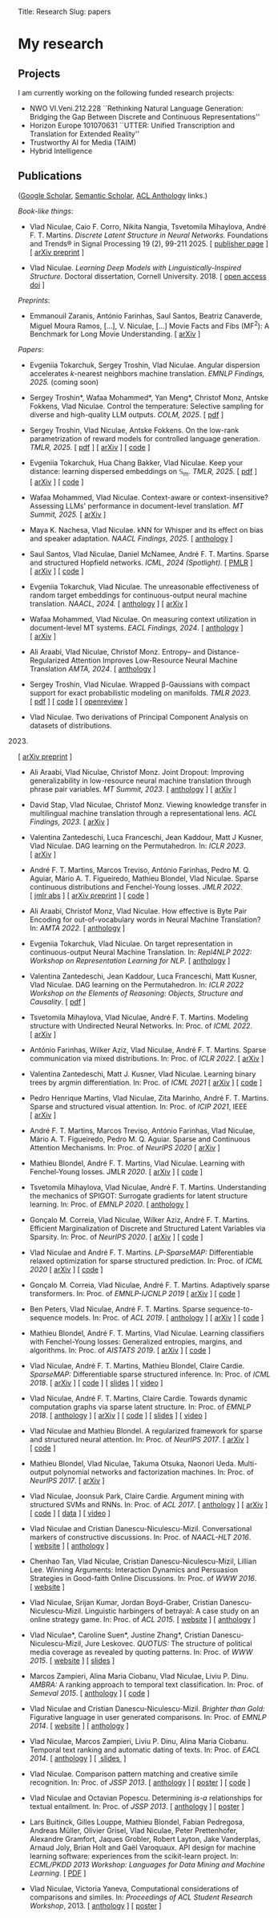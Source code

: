 Title: Research
Slug: papers

# My research

## Projects
I am currently working on the following funded research projects:

 - NWO VI.Veni.212.228 ``Rethinking Natural Language Generation: Bridging the Gap Between Discrete and Continuous Representations''
 - Horizon Europe 101070631 ``UTTER: Unified Transcription and Translation for
   Extended Reality''
 - Trustworthy AI for Media (TAIM)
 - Hybrid Intelligence

## Publications

([Google Scholar](https://scholar.google.com/citations?user=7_3UAgQAAAAJ),
[Semantic Scholar](https://www.semanticscholar.org/author/2114966),
[ACL Anthology](https://aclweb.org/anthology/people/vlad-niculae) links.)

*Book-like things*:

* Vlad Niculae, Caio F. Corro, Nikita Nangia, Tsvetomila Mihaylova,
André F. T. Martins.
*Discrete Latent Structure in Neural Networks.*
Foundations and Trends® in Signal Processing 19 (2), 99-211 2025.
\[&nbsp;[publisher page](https://www.nowpublishers.com/article/Details/SIG-134)&nbsp;\]
\[&nbsp;[arXiv&nbsp;preprint](https://arxiv.org/abs/2301.07473)&nbsp;\]

* Vlad Niculae.
*Learning Deep Models with Linguistically-Inspired Structure.*
Doctoral dissertation, Cornell University. 2018.
\[&nbsp;[open access doi](https://doi.org/10.7298/X4SJ1HVQ)&nbsp;\]

*Preprints*:

* Emmanouil Zaranis, António Farinhas, Saul Santos, Beatriz Canaverde, Miguel Moura Ramos, [...], V. Niculae, [...]
Movie Facts and Fibs (MF<sup>2</sup>): A Benchmark for Long Movie Understanding.
\[&nbsp;[arXiv](https://arxiv.org/abs/2506.06275)&nbsp;\]
<!--, Aditya K Surikuchi, André Viveiros, Baohao Liao, Elena Bueno-Benito, Nithin Sivakumaran, Pavlo Vasylenko, Shoubin Yu, Sonal Sannigrahi, Wafaa Mohammed, Ben Peters, Danae Sánchez Villegas, Elias Stengel-Eskin, Giuseppe Attanasio, Jaehong Yoon, Stella Frank, Alessandro Suglia, Chrysoula Zerva, Desmond Elliott, Mariella Dimiccoli, Mohit Bansal, Oswald Lanz, Raffaella Bernardi, Raquel Fernández, Sandro Pezzelle, Vlad Niculae, André FT Martins.-->


*Papers*:

* Evgeniia Tokarchuk, Sergey Troshin, Vlad Niculae.
Angular dispersion accelerates *k*-nearest neighbors machine translation.
*EMNLP Findings, 2025.*
(coming soon)

* Sergey Troshin*, Wafaa Mohammed*, Yan Meng*, Christof Monz,
Antske Fokkens, Vlad Niculae.
Control the temperature: Selective sampling for diverse and
high-quality LLM outputs.
*COLM, 2025*.
\[&nbsp;[pdf](https://openreview.net/pdf?id=IyOC5GCzv4)&nbsp;\]

* Sergey Troshin, Vlad Niculae, Antske Fokkens.
On the low-rank parametrization of reward models for controlled language generation.
*TMLR, 2025.*
\[&nbsp;[pdf](https://openreview.net/pdf?id=cjRsEGLT8B)&nbsp;\]
\[&nbsp;[arXiv](https://arxiv.org/abs/2407.04615)&nbsp;\]
\[&nbsp;[code](https://github.com/serjtroshin/rad-q)&nbsp;\]

* Evgeniia Tokarchuk, Hua Chang Bakker, Vlad Niculae.
Keep your distance: learning dispersed embeddings on 𝕊<sub>m</sub>.
*TMLR, 2025.*
\[&nbsp;[pdf](https://openreview.net/pdf?id=5JIQE6HcTd)&nbsp;\]
\[&nbsp;[arXiv](https://arxiv.org/abs/2502.08231)&nbsp;\]
\[&nbsp;[code](https://github.com/ltl-uva/ledoh-torch)&nbsp;\]

* Wafaa Mohammed, Vlad Niculae.
Context-aware or context-insensitive? Assessing LLMs' performance in document-level translation.
*MT Summit, 2025.*
\[&nbsp;[arXiv](https://arxiv.org/abs/2410.14391)&nbsp;\]

* Maya K. Nachesa, Vlad Niculae.
kNN for Whisper and its effect on bias and speaker adaptation.
*NAACL Findings, 2025.*
\[&nbsp;[anthology](https://aclanthology.org/2025.findings-naacl.369/)&nbsp;\]

* Saul Santos, Vlad Niculae, Daniel McNamee, André F. T. Martins.
Sparse and structured Hopfield networks.
*ICML, 2024 (Spotlight).*
\[&nbsp;[PMLR](https://proceedings.mlr.press/v235/santos24a.html)&nbsp;\]
\[&nbsp;[arXiv](https://arxiv.org/abs/2402.13725)&nbsp;\]
\[&nbsp;[code](https://github.com/deep-spin/SSHN)&nbsp;\]

* Evgeniia Tokarchuk, Vlad Niculae.
The unreasonable effectiveness of random target embeddings for 
continuous-output neural machine translation. 
*NAACL, 2024.*
\[&nbsp;[anthology](https://aclanthology.org/2024.naacl-short.56/)&nbsp;\]
\[&nbsp;[arXiv](https://arxiv.org/abs/2310.20620)&nbsp;\]

* Wafaa Mohammed, Vlad Niculae.
On measuring context utilization in document-level MT systems.
*EACL Findings, 2024*.
\[&nbsp;[anthology](https://aclanthology.org/2024.findings-eacl.113/)&nbsp;\]
\[&nbsp;[arXiv](https://arxiv.org/abs/2402.01404)&nbsp;\]

* Ali Araabi, Vlad Niculae, Christof Monz.
Entropy– and Distance-Regularized Attention Improves Low-Resource Neural Machine Translation
*AMTA, 2024*.
\[&nbsp;[anthology](https://aclanthology.org/2024.amta-research.13/)&nbsp;\]

* Sergey Troshin, Vlad Niculae.
Wrapped β-Gaussians with compact support for exact probabilistic modeling on manifolds.
*TMLR 2023*.
\[&nbsp;[pdf](https://openreview.net/pdf?id=KrequDpWzt)&nbsp;\]
\[&nbsp;[code](https://github.com/ltl-uva/wbg)&nbsp;\]
\[&nbsp;[openreview](https://openreview.net/forum?id=KrequDpWzt)&nbsp;\]

* Vlad Niculae.
Two derivations of Principal Component Analysis on datasets of distributions.
2023.
\[&nbsp;[arXiv&nbsp;preprint](https://arxiv.org/abs/2306.13503)&nbsp;\]

* Ali Araabi, Vlad Niculae, Christof Monz.
Joint Dropout: Improving generalizability in 
low-resource neural machine translation through phrase pair variables.
*MT Summit, 2023*.
\[&nbsp;[anthology](https://aclanthology.org/2023.mtsummit-research.2/)&nbsp;\]
\[&nbsp;[arXiv](https://arxiv.org/abs/2307.12835)&nbsp;\]

* David Stap, Vlad Niculae, Christof Monz.
Viewing knowledge transfer in multilingual machine translation
through a representational lens. 
*ACL Findings, 2023.*
\[&nbsp;[arXiv](https://arxiv.org/abs/2305.11550)&nbsp;\]

* Valentina Zantedeschi, Luca Franceschi, Jean Kaddour, Matt J Kusner, Vlad Niculae.
DAG learning on the Permutahedron.
In: *ICLR 2023*.
\[&nbsp;[arXiv](https://arxiv.org/abs/2301.11898)&nbsp;\]

* André F. T. Martins, Marcos Treviso, António Farinhas, Pedro M. Q. Aguiar,
Mário A. T. Figueiredo, Mathieu Blondel, Vlad Niculae.
Sparse continuous distributions and Fenchel-Young losses. *JMLR 2022*.
\[&nbsp;[jmlr&nbsp;abs](https://www.jmlr.org/papers/v23/21-0879.html)&nbsp;\]
\[&nbsp;[arXiv&nbsp;preprint](https://arxiv.org/abs/2108.01988)&nbsp;\]
\[&nbsp;[code](https://github.com/deep-spin/sparse_continuous_distributions/)&nbsp;\]

* Ali Araabi, Christof Monz, Vlad Niculae.
How effective is Byte Pair Encoding for out-of-vocabulary words in Neural Machine Translation?
In: *AMTA 2022*.
\[&nbsp;[anthology](https://aclanthology.org/2022.amta-research.9/)&nbsp;]

* Evgeniia Tokarchuk, Vlad Niculae.
On target representation in continuous-output Neural Machine Translation.
In: *Repl4NLP 2022: Workshop on Representation Learning for NLP*.
\[&nbsp;[anthology](https://aclanthology.org/2022.repl4nlp-1.24)&nbsp;\]

* Valentina Zantedeschi, Jean Kaddour, Luca Franceschi, Matt Kusner, Vlad Niculae.
DAG learning on the Permutahedron.
In: *ICLR 2022 Workshop on the Elements of Reasoning: Objects, Structure and Causality*.
\[&nbsp;[pdf](https://openreview.net/pdf?id=S8X8vS_85gc)&nbsp;\]

* Tsvetomila Mihaylova, Vlad Niculae, André F. T. Martins.
Modeling structure with Undirected Neural Networks.
In: Proc. of *ICML 2022*.
\[&nbsp;[arXiv](https://arxiv.org/abs/2202.03760)&nbsp;\]

*  António Farinhas, Wilker Aziz, Vlad Niculae, André F. T. Martins.
Sparse communication via mixed distributions.
In: Proc. of *ICLR 2022*.
\[&nbsp;[arXiv](https://arxiv.org/abs/2108.02658)&nbsp;\]

* Valentina Zantedeschi, Matt J. Kusner, Vlad Niculae.
Learning binary trees by argmin differentiation.
In: Proc. of *ICML 2021* 
\[&nbsp;[arXiv](https://arxiv.org/abs/2010.04627)&nbsp;\]
\[&nbsp;[code](https://github.com/vzantedeschi/LatentTrees)&nbsp;\]

* Pedro Henrique Martins, Vlad Niculae, Zita Marinho, André F. T. Martins.
Sparse and structured visual attention.
In: Proc. of *ICIP 2021*, IEEE 
\[&nbsp;[arXiv](https://arxiv.org/abs/2002.05556)&nbsp;\]

* André F. T. Martins, Marcos Treviso, António Farinhas, Vlad Niculae, Mário A.
T. Figueiredo, Pedro M. Q. Aguiar.
Sparse and Continuous Attention Mechanisms. In: Proc. of *NeurIPS 2020*
\[&nbsp;[arXiv](https://arxiv.org/abs/2006.07214)&nbsp;\]

* Mathieu Blondel, André F. T. Martins, Vlad Niculae.
Learning with Fenchel-Young losses. JMLR *2020*.
\[&nbsp;[arXiv](https://arxiv.org/abs/1901.02324)&nbsp;\]
\[&nbsp;[code](https://github.com/mblondel/fenchel-young-losses)&nbsp;\]

* Tsvetomila Mihaylova, Vlad Niculae, André F. T. Martins.
Understanding the mechanics of SPIGOT: Surrogate gradients for latent structure
learning.
In: Proc. of *EMNLP 2020*. 
\[&nbsp;[anthology](https://www.aclweb.org/anthology/2020.emnlp-main.171/)&nbsp;\]

* Gonçalo M. Correia, Vlad Niculae, Wilker Aziz, André F. T. Martins.
Efficient Marginalization of Discrete and Structured Latent Variables via Sparsity.
In: Proc. of *NeurIPS 2020*.
\[&nbsp;[arXiv](https://arxiv.org/abs/2007.01919)&nbsp;\]
\[&nbsp;[code](https://github.com/deep-spin/sparse-marginalization-lvm)&nbsp;\]

* Vlad Niculae and André F. T. Martins.
*LP-SparseMAP:* Differentiable relaxed optimization for sparse structured
prediction. In: Proc. of *ICML 2020*
\[&nbsp;[arXiv](https://arxiv.org/abs/2001.04437)&nbsp;\]
\[&nbsp;[code](https://github.com/deep-spin/lp-sparsemap)&nbsp;\]

* Gonçalo M. Correia, Vlad Niculae, André F. T. Martins.
Adaptively sparse transformers.
In: Proc. of *EMNLP-IJCNLP 2019*
\[&nbsp;[arXiv](https://arxiv.org/abs/1909.00015)&nbsp;\]
\[&nbsp;[code](https://github.com/deep-spin/entmax)&nbsp;\]

* Ben Peters, Vlad Niculae, André F. T. Martins.
Sparse sequence-to-sequence models.
In: Proc. of *ACL 2019*. 
\[&nbsp;[anthology](https://www.aclweb.org/anthology/P19-1146/)&nbsp;\]
\[&nbsp;[arXiv](https://arxiv.org/abs/1905.05702)&nbsp;\]
\[&nbsp;[code](https://github.com/deep-spin/entmax)&nbsp;\]


* Mathieu Blondel, André F. T. Martins, Vlad Niculae.
Learning classifiers with Fenchel-Young losses: Generalized entropies, margins,
and algorithms. In: Proc. of *AISTATS 2019*.
\[&nbsp;[arXiv](https://arxiv.org/abs/1805.09717)&nbsp;\]
\[&nbsp;[code](https://github.com/mblondel/fenchel-young-losses)&nbsp;\]


* Vlad Niculae, André F. T. Martins, Mathieu Blondel, Claire Cardie.
*SparseMAP:* Differentiable sparse structured inference.
In: Proc. of *ICML 2018*.
\[&nbsp;[arXiv](https://arxiv.org/abs/1802.04223)&nbsp;\]
\[&nbsp;[code](https://github.com/vene/sparsemap)&nbsp;\]
\[&nbsp;[slides](/talks/sparsemap-icml18-talk.pdf)&nbsp;\]
\[&nbsp;[video](https://vimeo.com/294661122)&nbsp;\]

* Vlad Niculae, André F. T. Martins, Claire Cardie.
Towards dynamic computation graphs via sparse latent structure.
In: Proc. of *EMNLP 2018*.
\[&nbsp;[anthology](https://aclweb.org/anthology/papers/D/D18/D18-1108/)&nbsp;\]
\[&nbsp;[arXiv](https://arxiv.org/abs/1809.00653)&nbsp;\]
\[&nbsp;[code](https://github.com/vene/sparsemap/tree/master/cpp)&nbsp;\]
\[&nbsp;[slides](/talks/18-sparsemap-emnlp.pdf)&nbsp;\]
\[&nbsp;[video](https://vimeo.com/305198410)&nbsp;\]

* Vlad Niculae and Mathieu Blondel.
A regularized framework for sparse and structured neural attention.
In: Proc. of *NeurIPS 2017*.
\[&nbsp;[arXiv](https://arxiv.org/abs/1705.07704)&nbsp;\]
\[&nbsp;[code](https://github.com/vene/sparse-structured-attention)&nbsp;\]


* Mathieu Blondel, Vlad Niculae, Takuma Otsuka, Naonori Ueda.
Multi-output polynomial networks and factorization machines. In: Proc.
of *NeurIPS 2017*.
\[&nbsp;[arXiv](https://arxiv.org/abs/1705.07603)&nbsp;\]

* Vlad Niculae, Joonsuk Park, Claire Cardie.
Argument mining with structured SVMs and RNNs. In: Proc. of *ACL 2017*.
\[&nbsp;[anthology](https://aclweb.org/anthology/papers/P/P17/P17-1091/)&nbsp;\]
\[&nbsp;[arXiv](https://arxiv.org/abs/1704.06869)&nbsp;\]
\[&nbsp;[code](https://github.com/vene/marseille)&nbsp;\]
\[&nbsp;[data](http://joonsuk.org/)&nbsp;\]
\[&nbsp;[video](https://vimeo.com/234957758)&nbsp;\]


* Vlad Niculae and Cristian Danescu-Niculescu-Mizil.
Conversational markers of constructive discussions. In: Proc. of *NAACL-HLT 2016*.
\[&nbsp;[website](/constructive)&nbsp;\]
\[&nbsp;[anthology](https://aclweb.org/anthology/papers/N/N16/N16-1070/)&nbsp;\]

* Chenhao Tan, Vlad Niculae, Cristian Danescu-Niculescu-Mizil, Lillian Lee.
Winning Arguments: Interaction Dynamics and Persuasion Strategies in Good-faith Online Discussions. In: Proc. of *WWW 2016*.
\[&nbsp;[website](https://chenhaot.com/pages/changemyview.html)&nbsp;\]

* Vlad Niculae, Srijan Kumar, Jordan Boyd-Graber, Cristian Danescu-Niculescu-Mizil. Linguistic harbingers of betrayal: A case study
on an online strategy game. In: Proc. of *ACL 2015*.
\[&nbsp;[website](/betrayal)&nbsp;\]
\[&nbsp;[anthology](https://aclweb.org/anthology/papers/P/P15/P15-1159/)&nbsp;\]

* Vlad Niculae\*, Caroline Suen\*, Justine Zhang\*, Cristian Danescu-Niculescu-Mizil, Jure Leskovec. *QUOTUS:* The structure of political media coverage as revealed by quoting patterns. In: Proc. of *WWW 2015*.
\[&nbsp;[website](http://snap.stanford.edu/quotus/)&nbsp;\]
\[&nbsp;[slides](papers/quotus-talk-vlad-web.pdf)&nbsp;\]

* Marcos Zampieri, Alina Maria Ciobanu, Vlad Niculae, Liviu P. Dinu.
*AMBRA:* A ranking approach to temporal text classification.
In: Proc. of *Semeval 2015*.
\[&nbsp;[anthology](https://aclweb.org/anthology/papers/S/S15/S15-2144/)&nbsp;]
\[&nbsp;[code](http://github.com/vene/ambra)&nbsp;\]

* Vlad Niculae and Cristian Danescu-Niculescu-Mizil.
*Brighter than Gold:* Figurative language in user generated comparisons.
In: Proc. of *EMNLP 2014*.
\[&nbsp;[website](/figurative-comparisons)&nbsp;\]
\[&nbsp;[anthology](https://www.aclweb.org/anthology/D14-1215/)&nbsp;\]

* Vlad Niculae, Marcos Zampieri, Liviu P. Dinu, Alina Maria Ciobanu.
Temporal text ranking and automatic dating of texts. In: Proc. of *EACL 2014*.
\[&nbsp;[anthology](https://aclweb.org/anthology/papers/W/W13/W13-2714/)&nbsp;\]
\[ [&nbsp;slides&nbsp;](papers/eacl14-temporal-slides.pdf) \]

* Vlad Niculae. Comparison pattern matching and creative simile recognition. In:
Proc. of *JSSP 2013*.
\[&nbsp;[anthology](http://aclweb.org/anthology/W/W13/W13-3829/)&nbsp;\]
\[&nbsp;[poster](papers/jssp13-similes-poster.pdf)&nbsp;\]
\[&nbsp;[code](https://github.com/vene/comparison-pattern)&nbsp;\]

* Vlad Niculae and Octavian Popescu. Determining *is-a* relationships for textual
entailment. In: Proc. of *JSSP 2013*.
\[&nbsp;[anthology](http://aclweb.org/anthology/W/W13/W13-3830.pdf)&nbsp;\]
\[&nbsp;[poster](papers/jssp-rte-poster.pdf)&nbsp;\]

* Lars Buitinck, Gilles Louppe, Mathieu Blondel, Fabian Pedregosa, Andreas
Müller, Olivier Grisel, Vlad Niculae, Peter Prettenhofer, Alexandre Gramfort,
Jaques Grobler, Robert Layton, Jake Vanderplas, Arnaud Joly, Brian Holt and
Gaël Varoquaux.
API design for machine learning software: experiences from the scikit-learn
project.  In: *ECML/PKDD 2013 Workshop: Languages for Data Mining and Machine
Learning*.
\[&nbsp;[PDF](http://orbi.ulg.ac.be/bitstream/2268/154357/1/paper.pdf)&nbsp;\]

* Vlad Niculae, Victoria Yaneva,
Computational considerations of comparisons and similes. In: *Proceedings of ACL
Student Research Workshop*, 2013.
\[&nbsp;[anthology](https://aclweb.org/anthology/papers/P/P13/P13-3013/)&nbsp;\] 
\[&nbsp;[poster](papers/aclsrw13-poster.pdf)&nbsp;\]
